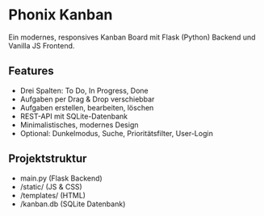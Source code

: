 # Phonix Kanban

Ein modernes, responsives Kanban Board mit Flask (Python) Backend und Vanilla JS Frontend.

## Features
- Drei Spalten: To Do, In Progress, Done
- Aufgaben per Drag & Drop verschiebbar
- Aufgaben erstellen, bearbeiten, löschen
- REST-API mit SQLite-Datenbank
- Minimalistisches, modernes Design
- Optional: Dunkelmodus, Suche, Prioritätsfilter, User-Login

## Projektstruktur
- main.py (Flask Backend)
- /static/ (JS & CSS)
- /templates/ (HTML)
- /kanban.db (SQLite Datenbank)